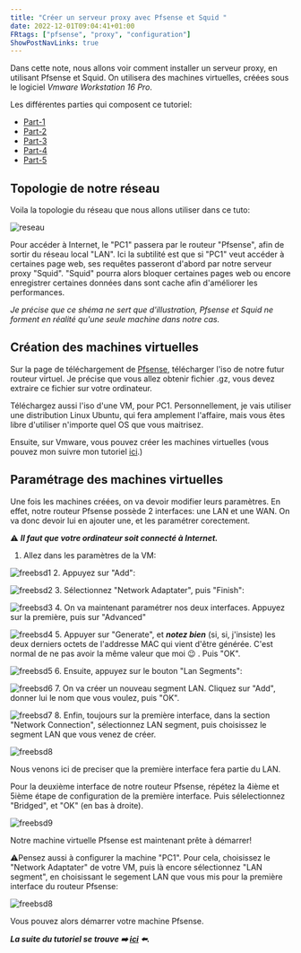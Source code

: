 ```yaml
---
title: "Créer un serveur proxy avec Pfsense et Squid "
date: 2022-12-01T09:04:41+01:00
FRtags: ["pfsense", "proxy", "configuration"] 
ShowPostNavLinks: true
---
```


Dans cette note, nous allons voir comment installer un serveur proxy, en utilisant Pfsense et Squid. On utilisera des machines virtuelles, créées sous le logiciel *Vmware Workstation 16 Pro*.

Les différentes parties qui composent ce tutoriel:

- [Part-1](/fr/notes/proxy)
- [Part-2](/fr/proxy/proxy2)
- [Part-3](/fr/proxy/proxy3)
- [Part-4](/fr/proxy/proxy4)
- [Part-5](/fr/proxy/proxy5)

## Topologie de notre réseau ##

Voila la topologie du réseau que nous allons utiliser dans ce tuto:

![reseau](/images/reseaux.png)

Pour accéder à Internet, le "PC1" passera par le routeur "Pfsense", afin de sortir du réseau local "LAN". Ici la subtilité est que si "PC1" veut accéder à certaines page web, ses requêtes passeront d'abord par notre serveur proxy "Squid".
"Squid" pourra alors bloquer certaines pages web ou encore enregistrer certaines données dans sont cache afin d'améliorer les performances.

*Je précise que ce shéma ne sert que d'illustration, Pfsense et Squid ne forment en réalité qu'une seule machine dans notre cas.*

## Création des machines virtuelles ##

Sur la page de téléchargement de [Pfsense](https://www.pfsense.org/download/), télécharger l'iso de notre futur routeur virtuel. Je précise que vous allez obtenir fichier .gz, vous devez extraire ce fichier sur votre ordinateur.

Téléchargez aussi l'iso d'une VM, pour PC1. Personnellement, je vais utiliser une distribution Linux Ubuntu, qui fera amplement l'affaire, mais vous êtes libre d'utiliser n'importe quel OS que vous maitrisez.

Ensuite, sur Vmware, vous pouvez créer les machines virtuelles (vous pouvez mon suivre mon tutoriel [ici](/fr/notes/vmware).)

## Paramétrage des machines virtuelles ##

Une fois les machines créées, on va devoir modifier leurs paramètres. En effet, notre routeur Pfsense possède 2 interfaces: une LAN et une WAN. On va donc devoir lui en ajouter une, et les paramétrer corectement.

⚠️ ***Il faut que votre ordinateur soit connecté à Internet.***

1. Allez dans les paramètres de la VM:

![freebsd1](/images/freebsd/freebsd1.png)
2. Appuyez sur "Add":

![freebsd2](/images/freebsd/freebsd2.png)
3. Sélectionnez "Network Adaptater", puis "Finish":

![freebsd3](/images/freebsd/freebsd3.png)
4. On va maintenant paramétrer nos deux interfaces. Appuyez sur la première, puis sur "Advanced"

![freebsd4](/images/freebsd/freebsd4.png)
5. Appuyer sur "Generate", et  ***notez bien*** (si, si, j'insiste) les deux derniers octets de l'addresse MAC qui vient d'être générée. C'est normal de ne pas avoir la même valeur que moi 😉 . Puis "OK".

![freebsd5](/images/freebsd/freebsd5.png)
6. Ensuite, appuyez sur le bouton "Lan Segments":

![freebsd6](/images/freebsd/freebsd6.png)
7. On va créer un nouveau segment LAN. Cliquez sur "Add", donner lui le nom que vous voulez, puis "OK".

![freebsd7](/images/freebsd/freebsd7.png)
8. Enfin, toujours sur la première interface, dans la section "Network Connection", sélectionnez LAN segment, puis choisissez le segment LAN que vous venez de créer.

![freebsd8](/images/freebsd/freebsd8.png)

Nous venons ici de preciser que la première interface fera partie du LAN.

Pour la deuxième interface de notre routeur Pfsense, répétez la 4ième et 5ième étape de configuration de la première interface. Puis sélelectionnez "Bridged", et "OK" (en bas à droite).

![freebsd9](/images/freebsd/freebsd9.png)

Notre machine virtuelle Pfsense est maintenant prête à démarrer!

⚠️Pensez aussi à configurer la machine "PC1". Pour cela, choisissez le "Network Adaptater" de votre VM, puis là encore sélectionnez "LAN segment", en choisissant le segement LAN que vous mis pour la première interface du routeur Pfsense:

![freebsd8](/images/freebsd/freebsd8.png)

Vous pouvez alors démarrer votre machine Pfsense.

***La suite du tutoriel se trouve ➡️ [ici](/fr/proxy/proxy2/) ⬅️.***
